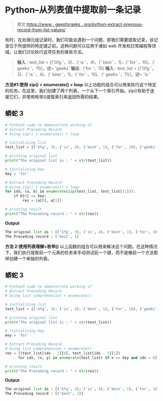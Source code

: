 # Python–从列表值中提取前一条记录

> 原文:[https://www . geesforgeks . org/python-extract-previous-record-from-list-values/](https://www.geeksforgeeks.org/python-extract-preceding-record-from-list-values/)

有时，在处理元组记录时，我们可能会遇到一个问题，即我们需要提取记录，该记录位于所提供的特定键之前。这种问题可以应用于诸如 web 开发和日常编程等领域。让我们讨论执行这项任务的某些方法。

> **输入** : test_list = [('Gfg '，3)、(' is '，4)、(' best '，1)、(' for '，10)、(' geeks '，11)]，键= 'geeks'
> **输出** : ('for '，10)
> **输入** : test_list = [('Gfg '，3)、(' is '，4)、(' best '，1)、(' for '，10)、(' geeks '，11)]，键= 'is '

**方法#1:使用 zip() + enumerate() + loop**
以上功能的组合可以用来执行这个特定的任务。在这里，我们创建了两个列表，一个从下一个索引开始。zip()有助于连接它们，并使用枚举()提取索引来返回所需的结果。

## 蟒蛇 3

```py
# Python3 code to demonstrate working of
# Extract Preceding Record
# Using zip() + enumerate() + loop

# initializing list
test_list = [('Gfg', 3), ('is', 4), ('best', 1), ('for', 10), ('geeks', 11)]

# printing original list
print("The original list is : " + str(test_list))

# initializing Key
key = 'for'

# Extract Preceding Record
# Using zip() + enumerate() + loop
for idx, (a, b) in enumerate(zip(test_list, test_list[1:])):
    if b[0] == key:
        res = (a[0], a[1])

# printing result
print("The Preceding record : " + str(res))
```

**Output**

```py
The original list is : [('Gfg', 3), ('is', 4), ('best', 1), ('for', 10), ('geeks', 11)]
The Preceding record : ('best', 1)

```

**方法 2:使用列表理解+枚举()**
以上函数的组合可以用来解决这个问题。在这种情况下，我们执行提取前一个元素的任务来手动测试前一个键，而不是像前一个方法那样创建一个单独的列表。

## 蟒蛇 3

```py
# Python3 code to demonstrate working of
# Extract Preceding Record
# Using list comprehension + enumerate()

# initializing list
test_list = [('Gfg', 3), ('is', 4), ('best', 1), ('for', 10), ('geeks', 11)]

# printing original list
print("The original list is : " + str(test_list))

# initializing Key
key = 'for'

# Extract Preceding Record
# Using list comprehension + enumerate()
res = [(test_list[idx - 1][0], test_list[idx - 1][1])
      for idx, (x, y) in enumerate(test_list) if x == key and idx > 0]

# printing result
print("The Preceding record : " + str(res))
```

**Output**

```py
The original list is : [('Gfg', 3), ('is', 4), ('best', 1), ('for', 10), ('geeks', 11)]
The Preceding record : [('best', 1)]

```